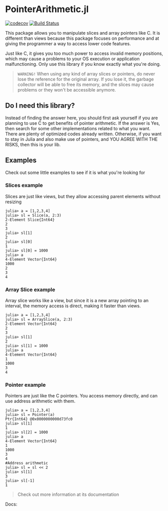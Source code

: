 # PointerArithmetic.jl
[![codecov](https://codecov.io/gh/nickolasrm/PointerArithmetic.jl/branch/main/graph/badge.svg?token=dgE8k5nuTh)](https://codecov.io/gh/nickolasrm/PointerArithmetic.jl)
[![Build Status](https://travis-ci.com/nickolasrm/PointerArithmetic.jl.svg?branch=main)](https://travis-ci.com/nickolasrm/PointerArithmetic.jl)

This package allows you to manipulate slices and array pointers like C. It is different than views because this package focuses on performance and at giving the programmer a way to access lower code features. 

Just like C, it gives you too much power to access invalid memory positions, which may cause a problems to your OS execution or application malfunctioning. Only use this library if you know exactly what you're doing.

> `WARNING!`
> When using any kind of array slices or pointers, do never lose the reference for the original array. If you lose it, the garbage collector will be able to free its memory, and the slices may cause problems or they won't be accessible anymore.

## Do I need this library?
Instead of finding the answer here, you should first ask yourself if you are planning to use C to get benefits of pointer arithmetic. If the answer is Yes, then search for some other implementations related to what you want. There are plenty of optimized codes already written. Otherwise, if you want to stay in Julia and also make use of pointers, and YOU AGREE WITH THE RISKS, then this is your lib.

## Examples
Check out some little examples to see if it is what you're looking for
### Slices example
Slices are just like views, but they allow accessing parent elements without resizing
```julia-repl
julia> a = [1,2,3,4]
julia> sl = Slice(a, 2:3)
2-Element Slice{Int64}
2
3
julia> sl[1]
2
julia> sl[0]
1
julia> sl[0] = 1000
julia> a
4-Element Vector{Int64}
1000
2
3
4
```
### Array Slice example
Array slice works like a view, but since it is a new array pointing to an interval, the memory access is direct, making it faster than views.
```julia-repl
julia> a = [1,2,3,4]
julia> sl = ArraySlice(a, 2:3)
2-Element Vector{Int64}
2
3
julia> sl[1]
2
julia> sl[1] = 1000
julia> a
4-Element Vector{Int64}
1
1000
3
4
```
### Pointer example
Pointers are just like the C pointers. You access memory directly, and can use address arithmetic with them.
```julia-repl
julia> a = [1,2,3,4]
julia> sl = Pointer(a)
Ptr{Int64} @0x0000000000d73fc0
julia> sl[1]
1
julia> sl[2] = 1000
julia> a
4-Element Vector{Int64}
1
1000
3
4
#Address arithmetic
julia> sl = sl << 2
julia> sl[1]
3
julia> sl[-1]
1
```

> Check out more information at its documentation

Docs: 